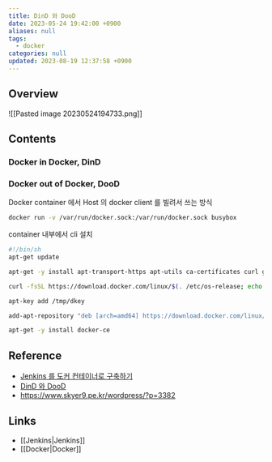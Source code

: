 ```yaml
---
title: DinD 와 DooD
date: 2023-05-24 19:42:00 +0900
aliases: null
tags:
  - docker
categories: null
updated: 2023-08-19 12:37:58 +0900
---
```


## Overview

![[Pasted image 20230524194733.png]]

## Contents

### Docker in Docker, DinD

### Docker out of Docker, DooD

Docker container 에서 Host 의 docker client 를 빌려서 쓰는 방식

```bash
docker run -v /var/run/docker.sock:/var/run/docker.sock busybox
```

container 내부에서 cli 설치

```bash
#!/bin/sh
apt-get update

apt-get -y install apt-transport-https apt-utils ca-certificates curl gnupg2 zip unzip software-properties-common

curl -fsSL https://download.docker.com/linux/$(. /etc/os-release; echo "$ID")/gpg > /tmp/dkey

apt-key add /tmp/dkey

add-apt-repository "deb [arch=amd64] https://download.docker.com/linux/$(. /etc/os-release; echo "$ID") $(lsb_release -cs) stable" && apt-get update

apt-get -y install docker-ce
```

## Reference

- [Jenkins 를 도커 컨테이너로 구축하기](https://postlude.github.io/2020/12/26/docker-in-docker/)
- [DinD 와 DooD](https://aidanbae.github.io/code/docker/dinddood/)
- https://www.skyer9.pe.kr/wordpress/?p=3382

## Links

- [[Jenkins|Jenkins]]
- [[Docker|Docker]]
